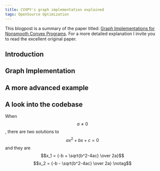 ```yaml
---
title: CVXPY's graph implementation explained
tags: OpenSource Optimization
---
```


This blogpost is a summary of the paper titled: [Graph Implementations for Nonsmooth Convex Programs](https://web.stanford.edu/~boyd/papers/pdf/graph_dcp.pdf). For a more detailed explanation I invite you to read the excellent original paper.


<h2 id="intro">Introduction</h2>

<h2 id="graph-impl">Graph Implementation</h2>

<h2 id="advanced-example">A more advanced example</h2>

<h2 id="code">A look into the codebase</h2>


When $$a \ne 0$$, there are two solutions to $$ax^2 + bx + c = 0$$ and they are
$$x_1 = {-b + \sqrt{b^2-4ac} \over 2a}$$
$$x_2 = {-b - \sqrt{b^2-4ac} \over 2a} \notag$$
